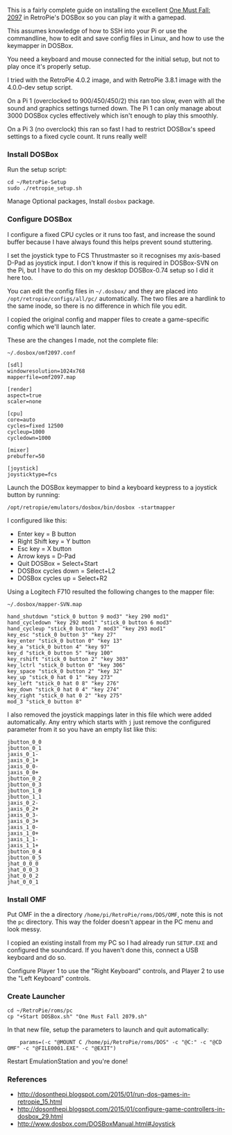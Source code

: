 This is a fairly complete guide on installing the excellent [One Must Fall: 2097](https://en.wikipedia.org/wiki/One_Must_Fall:_2097) in RetroPie's DOSBox so you can play it with a gamepad.

This assumes knowledge of how to SSH into your Pi or use the commandline, how to edit and save config files in Linux, and how to use the keymapper in DOSBox.

You need a keyboard and mouse connected for the initial setup, but not to play once it's properly setup.

I tried with the RetroPie 4.0.2 image, and with RetroPie 3.8.1 image with the 4.0.0-dev setup script.

On a Pi 1 (overclocked to 900/450/450/2) this ran too slow, even with all the sound and graphics settings turned down. The Pi 1 can only manage about 3000 DOSBox cycles effectively which isn't enough to play this smoothly.

On a Pi 3 (no overclock) this ran so fast I had to restrict DOSBox's speed settings to a fixed cycle count. It runs really well!

### Install DOSBox

Run the setup script:

~~~
cd ~/RetroPie-Setup
sudo ./retropie_setup.sh
~~~

Manage Optional packages, Install `dosbox` package.

### Configure DOSBox

I configure a fixed CPU cycles or it runs too fast, and increase the sound buffer because I have always found this helps prevent sound stuttering.

I set the joystick type to FCS Thrustmaster so it recognises my axis-based D-Pad as joystick input. I don't know if this is required in DOSBox-SVN on the Pi, but I have to do this on my desktop DOSBox-0.74 setup so I did it here too.

You can edit the config files in `~/.dosbox/` and they are placed into `/opt/retropie/configs/all/pc/` automatically. The two files are a hardlink to the same inode, so there is no difference in which file you edit.

I copied the original config and mapper files to create a game-specific config which we'll launch later.

These are the changes I made, not the complete file:

~~~
~/.dosbox/omf2097.conf

[sdl]
windowresolution=1024x768
mapperfile=omf2097.map

[render]
aspect=true
scaler=none

[cpu]
core=auto
cycles=fixed 12500
cycleup=1000
cycledown=1000

[mixer]
prebuffer=50

[joystick]
joysticktype=fcs
~~~

Launch the DOSBox keymapper to bind a keyboard keypress to a joystick button by running:

~~~
/opt/retropie/emulators/dosbox/bin/dosbox -startmapper
~~~

I configured like this:

* Enter key = B button
* Right Shift key = Y button
* Esc key = X button
* Arrow keys = D-Pad
* Quit DOSBox = Select+Start
* DOSBox cycles down = Select+L2
* DOSBox cycles up = Select+R2

Using a Logitech F710 resulted the following changes to the mapper file:

~~~
~/.dosbox/mapper-SVN.map

hand_shutdown "stick_0 button 9 mod3" "key 290 mod1" 
hand_cycledown "key 292 mod1" "stick_0 button 6 mod3" 
hand_cycleup "stick_0 button 7 mod3" "key 293 mod1" 
key_esc "stick_0 button 3" "key 27" 
key_enter "stick_0 button 0" "key 13" 
key_a "stick_0 button 4" "key 97" 
key_d "stick_0 button 5" "key 100" 
key_rshift "stick_0 button 2" "key 303" 
key_lctrl "stick_0 button 0" "key 306" 
key_space "stick_0 button 2" "key 32" 
key_up "stick_0 hat 0 1" "key 273" 
key_left "stick_0 hat 0 8" "key 276" 
key_down "stick_0 hat 0 4" "key 274" 
key_right "stick_0 hat 0 2" "key 275" 
mod_3 "stick_0 button 8" 
~~~

I also removed the joystick mappings later in this file which were added automatically. Any entry which starts with `j` just remove the configured parameter from it so you have an empty list like this:

~~~
jbutton_0_0
jbutton_0_1
jaxis_0_1-
jaxis_0_1+
jaxis_0_0-
jaxis_0_0+
jbutton_0_2
jbutton_0_3
jbutton_1_0 
jbutton_1_1 
jaxis_0_2-
jaxis_0_2+
jaxis_0_3-
jaxis_0_3+
jaxis_1_0- 
jaxis_1_0+ 
jaxis_1_1- 
jaxis_1_1+ 
jbutton_0_4
jbutton_0_5
jhat_0_0_0
jhat_0_0_3
jhat_0_0_2
jhat_0_0_1
~~~

### Install OMF

Put OMF in the a directory `/home/pi/RetroPie/roms/DOS/OMF`, note this is not the `pc` directory. This way the folder doesn't appear in the PC menu and look messy.

I copied an existing install from my PC so I had already run `SETUP.EXE` and configured the soundcard. If you haven't done this, connect a USB keyboard and do so.

Configure Player 1 to use the "Right Keyboard" controls, and Player 2 to use the "Left Keyboard" controls.

### Create Launcher

~~~
cd ~/RetroPie/roms/pc
cp "+Start DOSBox.sh" "One Must Fall 2079.sh"
~~~

In that new file, setup the parameters to launch and quit automatically:

~~~
    params=(-c "@MOUNT C /home/pi/RetroPie/roms/DOS" -c "@C:" -c "@CD OMF" -c "@FILE0001.EXE" -c "@EXIT")
~~~

Restart EmulationStation and you're done!

### References

* http://dosonthepi.blogspot.com/2015/01/run-dos-games-in-retropie_15.html
* http://dosonthepi.blogspot.com/2015/01/configure-game-controllers-in-dosbox_29.html
* http://www.dosbox.com/DOSBoxManual.html#Joystick